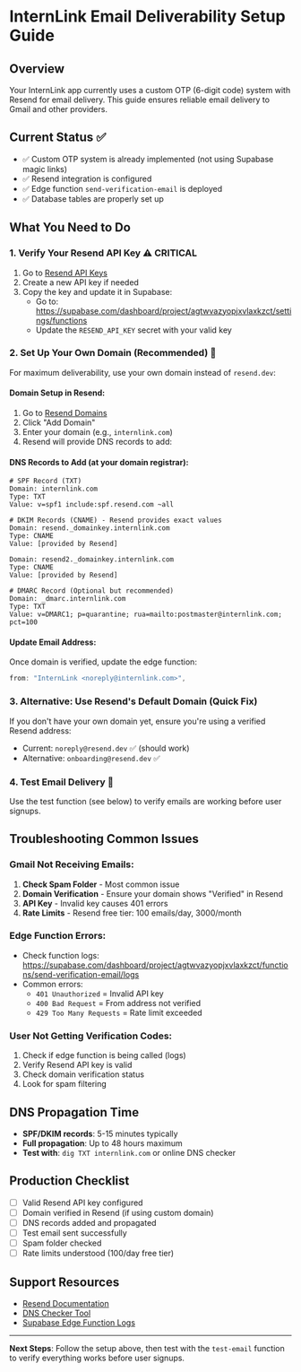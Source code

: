 # InternLink Email Deliverability Setup Guide

## Overview
Your InternLink app currently uses a custom OTP (6-digit code) system with Resend for email delivery. This guide ensures reliable email delivery to Gmail and other providers.

## Current Status ✅
- ✅ Custom OTP system is already implemented (not using Supabase magic links)
- ✅ Resend integration is configured  
- ✅ Edge function `send-verification-email` is deployed
- ✅ Database tables are properly set up

## What You Need to Do

### 1. Verify Your Resend API Key ⚠️ CRITICAL
1. Go to [Resend API Keys](https://resend.com/api-keys)
2. Create a new API key if needed
3. Copy the key and update it in Supabase:
   - Go to: https://supabase.com/dashboard/project/agtwvazyopjxvlaxkzct/settings/functions
   - Update the `RESEND_API_KEY` secret with your valid key

### 2. Set Up Your Own Domain (Recommended) 📧
For maximum deliverability, use your own domain instead of `resend.dev`:

#### Domain Setup in Resend:
1. Go to [Resend Domains](https://resend.com/domains)
2. Click "Add Domain" 
3. Enter your domain (e.g., `internlink.com`)
4. Resend will provide DNS records to add:

#### DNS Records to Add (at your domain registrar):
```dns
# SPF Record (TXT)
Domain: internlink.com
Type: TXT  
Value: v=spf1 include:spf.resend.com ~all

# DKIM Records (CNAME) - Resend provides exact values
Domain: resend._domainkey.internlink.com
Type: CNAME
Value: [provided by Resend]

Domain: resend2._domainkey.internlink.com  
Type: CNAME
Value: [provided by Resend]

# DMARC Record (Optional but recommended)
Domain: _dmarc.internlink.com
Type: TXT
Value: v=DMARC1; p=quarantine; rua=mailto:postmaster@internlink.com; pct=100
```

#### Update Email Address:
Once domain is verified, update the edge function:
```typescript
from: "InternLink <noreply@internlink.com>",
```

### 3. Alternative: Use Resend's Default Domain (Quick Fix)
If you don't have your own domain yet, ensure you're using a verified Resend address:
- Current: `noreply@resend.dev` ✅ (should work)
- Alternative: `onboarding@resend.dev` ✅

### 4. Test Email Delivery 🧪
Use the test function (see below) to verify emails are working before user signups.

## Troubleshooting Common Issues

### Gmail Not Receiving Emails:
1. **Check Spam Folder** - Most common issue
2. **Domain Verification** - Ensure your domain shows "Verified" in Resend
3. **API Key** - Invalid key causes 401 errors
4. **Rate Limits** - Resend free tier: 100 emails/day, 3000/month

### Edge Function Errors:
- Check function logs: https://supabase.com/dashboard/project/agtwvazyopjxvlaxkzct/functions/send-verification-email/logs
- Common errors:
  - `401 Unauthorized` = Invalid API key
  - `400 Bad Request` = From address not verified
  - `429 Too Many Requests` = Rate limit exceeded

### User Not Getting Verification Codes:
1. Check if edge function is being called (logs)
2. Verify Resend API key is valid
3. Check domain verification status
4. Look for spam filtering

## DNS Propagation Time
- **SPF/DKIM records**: 5-15 minutes typically
- **Full propagation**: Up to 48 hours maximum  
- **Test with**: `dig TXT internlink.com` or online DNS checker

## Production Checklist
- [ ] Valid Resend API key configured
- [ ] Domain verified in Resend (if using custom domain)
- [ ] DNS records added and propagated
- [ ] Test email sent successfully
- [ ] Spam folder checked
- [ ] Rate limits understood (100/day free tier)

## Support Resources
- [Resend Documentation](https://resend.com/docs)
- [DNS Checker Tool](https://dnschecker.org/)
- [Supabase Edge Function Logs](https://supabase.com/dashboard/project/agtwvazyopjxvlaxkzct/functions/send-verification-email/logs)

---

**Next Steps**: Follow the setup above, then test with the `test-email` function to verify everything works before user signups.